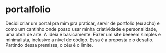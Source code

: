 # portalfolio
Decidi criar um portal pra mim pra praticar, servir de portfolio (eu acho) e como um cantinho onde posso usar minha criatividade e personalidade, uma obra de arte. A ideia é basicamente: Fazer um site beeeem simples e minimalista, inclusive a nível de código. Essa é a proposta e o desafio. Partindo dessa premissa, o céu é o limite.
